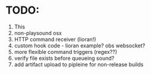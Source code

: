 # TODO:
1. This
1. non-playsound osx
1. HTTP command receiver (lioran!)
1. custom hook code - lioran example? obs websocket?
1. more flexible command triggers (regex??)
1. verify file exists before queueing sound?
1. add artifact upload to pipleine for non-release builds
